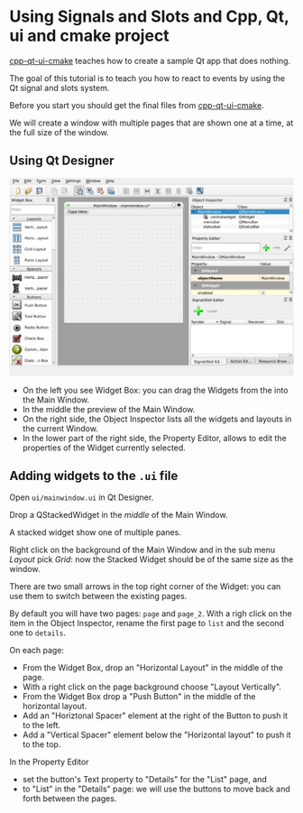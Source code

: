 # Using Signals and Slots and  Cpp, Qt, ui and cmake project

[cpp-qt-ui-cmake](https://github.com/aoloe/cpp-qt-ui-cmake) teaches how to create a sample Qt app that does nothing.

The goal of this tutorial is to teach you how to react to events by using the Qt signal and slots system.

Before you start you should get the final files from [cpp-qt-ui-cmake](https://github.com/aoloe/cpp-qt-ui-cmake).

We will create a window with multiple pages that are shown one at a time, at the full size of the window.

## Using Qt Designer

![](assets/qt-desginer.png)

- On the left you see Widget Box: you can drag the Widgets from the into the Main Window.
- In the middle the preview of the Main Window.
- On the right side, the Object Inspector lists all the widgets and layouts in the current Window.
- In the lower part of the right side, the Property Editor, allows to edit the properties of the Widget currently selected.

## Adding widgets to the `.ui` file

Open `ui/mainwindow.ui` in Qt Designer.

Drop a QStackedWidget in the _middle_ of the Main Window.

A stacked widget show one of multiple panes.

Right click on the background of the Main Window and in the sub menu _Layout_ pick _Grid_: now the Stacked Widget should be of the same size as the window.

There are two small arrows in the top right corner of the Widget: you can use them to switch between the existing pages.

By default you will have two pages: `page` and `page_2`. With a righ click on the item in the Object Inspector, rename the first page to `list` and the second one to `details`.

On each page:

- From the Widget Box, drop an "Horizontal Layout" in the middle of the page.
- With a right click on the page background choose "Layout Vertically".
- From the Widget Box drop a "Push Button" in the middle of the horizontal layout.
- Add an "Horiztonal Spacer" element at the right of the Button to push it to the left.
- Add a "Vertical Spacer" element below the "Horizontal layout" to push it to the top.

In the Property Editor

- set the button's Text property to "Details" for the "List" page, and
- to "List" in the "Details" page: we will use the buttons to move back and forth between the pages.
